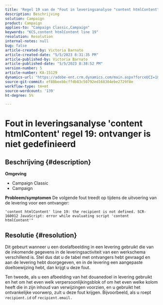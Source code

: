 ```yaml
---
title: 'Regel 19 van de "Fout in leveringsanalyse "content htmlContent": ontvanger is niet gedefinieerd"'
description: Beschrijving
solution: Campaign
product: Campaign
applies-to: "Campaign Classic,Campaign"
keywords: "KCS,content htmlContent line 19"
resolution: Resolution
internal-notes: null
bug: false
article-created-by: Victoria Barnato
article-created-date: "5/5/2023 8:31:35 PM"
article-published-by: Victoria Barnato
article-published-date: "5/5/2023 8:38:52 PM"
version-number: 5
article-number: KA-15129
dynamics-url: "https://adobe-ent.crm.dynamics.com/main.aspx?forceUCI=1&pagetype=entityrecord&etn=knowledgearticle&id=0bfdd9cf-83eb-ed11-a7c6-6045bd0065f9"
source-git-commit: ef88beebbcffdb83c50792ed168304ebe2729f8e
workflow-type: tm+mt
source-wordcount: '139'
ht-degree: 5%

---
```


# Fout in leveringsanalyse &#39;content htmlContent&#39; regel 19: ontvanger is niet gedefinieerd

## Beschrijving {#description}

<b>Omgeving</b>
- Campaign Classic
- Campaign


<b>Probleem/symptomen</b>
De volgende fout treedt op tijdens de uitvoering van de levering voor een ontvanger:

`'content htmlContent' line 19: the recipient is not defined. SCR-160012 JavaScript: error while evaluating script 'content htmlContent'"`


## Resolutie {#resolution}


Dit gebeurt wanneer u een doelafbeelding in een levering gebruikt die van de inkomende gegevens in de leveringsactiviteit van een werkschema verschillend is. Stel dus dat u de tabel met ontvangers hebt gevraagd en aan de levering hebt doorgegeven, en in de levering een aangepaste doeltoewijzing hebt, dan krijgt u deze fout.

Ten tweede, als u een afbeelding van het douanedoel in levering gebruikt en het om het even welk verpersoonlijkingsblok of om het even welke kolom heeft die in zijn inhoud van verwijzingen voorzien, en u gebruikt het ontvankelijke voorwerp, zult u deze fout krijgen. Bijvoorbeeld, als u roept `recipient.id` of `recipient.email.`
